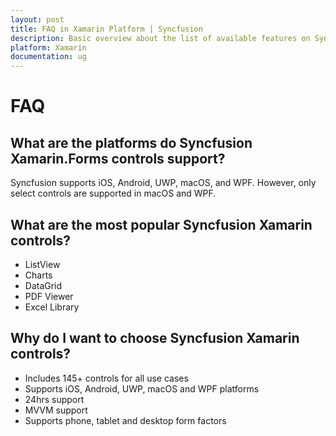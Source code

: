 ```yaml
---
layout: post
title: FAQ in Xamarin Platform | Syncfusion
description: Basic overview about the list of available features on Syncfusion Xamarin.Forms components and steps to use the guide.
platform: Xamarin
documentation: ug
--- 
```


# FAQ

## What are the platforms do Syncfusion Xamarin.Forms controls support?

Syncfusion supports iOS, Android, UWP, macOS, and WPF. However, only select controls are supported in macOS and WPF.

## What are the most popular Syncfusion Xamarin controls?

* ListView
* Charts
* DataGrid
* PDF Viewer
* Excel Library

## Why do I want to choose Syncfusion Xamarin controls?

* Includes 145+ controls for all use cases
* Supports iOS, Android, UWP, macOS and WPF platforms
* 24hrs support
* MVVM support
* Supports phone, tablet and desktop form factors


